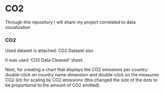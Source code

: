 # CO2
Through this repository I will share my project correlated to data visualization

### CO2
Used dataset is attached: CO2 Dataset.xlsx

It was used 'CO2 Data Cleaned' sheet.

Next, for creating a chart that displays the CO2 emissions per country: double-click on country name dimension and double-click on the measures CO2 (kt) for scaling by CO2 emissions (this changed the size of the dots to be proportional to the amount of CO2 emitted).










